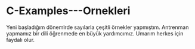 # C-Examples---Ornekleri


Yeni başladığım dönemlrde sayılarla çeşitli örnekler yapmıştım. Antrenman yapmamız bir dili öğrenmede en büyük yardımcımız. Umarım herkes için faydalı olur.
